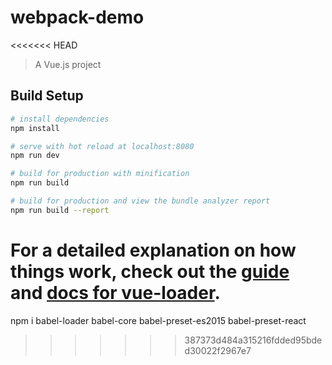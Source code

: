 # webpack-demo

<<<<<<< HEAD
> A Vue.js project

## Build Setup

``` bash
# install dependencies
npm install

# serve with hot reload at localhost:8080
npm run dev

# build for production with minification
npm run build

# build for production and view the bundle analyzer report
npm run build --report
```

For a detailed explanation on how things work, check out the [guide](http://vuejs-templates.github.io/webpack/) and [docs for vue-loader](http://vuejs.github.io/vue-loader).
=======
npm i babel-loader babel-core babel-preset-es2015 babel-preset-react
>>>>>>> 387373d484a315216fdded95bded30022f2967e7
